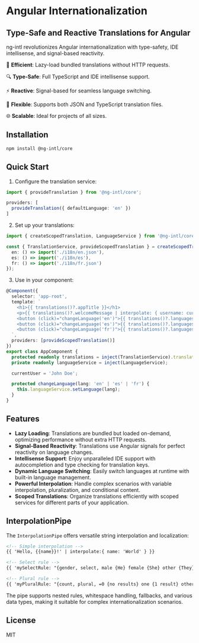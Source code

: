 # Angular Internationalization

## Type-Safe and Reactive Translations for Angular

ng-intl revolutionizes Angular internationalization with type-safety, IDE intellisense, and signal-based reactivity.

🚀 **Efficient**: Lazy-load bundled translations without HTTP requests.

🔍 **Type-Safe**: Full TypeScript and IDE intellisense support.

⚡ **Reactive**: Signal-based for seamless language switching.

🔧 **Flexible**: Supports both JSON and TypeScript translation files.

🌐 **Scalable**: Ideal for projects of all sizes.

## Installation

```bash
npm install @ng-intl/core
```

## Quick Start

1. Configure the translation service:

```typescript
import { provideTranslation } from '@ng-intl/core';

providers: [
  provideTranslation({ defaultLanguage: 'en' })
]
```

2. Set up your translations:

```typescript
import { createScopedTranslation, LanguageService } from '@ng-intl/core';

const { TranslationService, provideScopedTranslation } = createScopedTranslation({
  en: () => import('./i18n/en.json'),
  es: () => import('./i18n/es'),
  fr: () => import('./i18n/fr.json')
});
```

3. Use in your component:

```typescript
@Component({
  selector: 'app-root',
  template: `
    <h1>{{ translations()?.appTitle }}</h1>
    <p>{{ translations()?.welcomeMessage | interpolate: { username: currentUser } }}</p>
    <button (click)="changeLanguage('en')">{{ translations()?.languages.english }}</button>
    <button (click)="changeLanguage('es')">{{ translations()?.languages.spanish }}</button>
    <button (click)="changeLanguage('fr')">{{ translations()?.languages.french }}</button>
  `,
  providers: [provideScopedTranslation()]
})
export class AppComponent {
  protected readonly translations = inject(TranslationService).translations;
  private readonly languageService = inject(LanguageService);

  currentUser = 'John Doe';

  protected changeLanguage(lang: 'en' | 'es' | 'fr') {
    this.languageService.setLanguage(lang);
  }
}
```

## Features

- **Lazy Loading**: Translations are bundled but loaded on-demand, optimizing performance without extra HTTP requests.
- **Signal-Based Reactivity**: Translations use Angular signals for perfect reactivity on language changes.
- **Intellisense Support**: Enjoy unparalleled IDE support with autocompletion and type checking for translation keys.
- **Dynamic Language Switching**: Easily switch languages at runtime with built-in language management.
- **Powerful Interpolation**: Handle complex scenarios with variable interpolation, pluralization, and conditional content.
- **Scoped Translations**: Organize translations efficiently with scoped services for different parts of your application.

## InterpolationPipe

The `InterpolationPipe` offers versatile string interpolation and localization:

```html
<!-- Simple interpolation -->
{{ 'Hello, {{name}}!' | interpolate:{ name: 'World' } }}

<!-- Select rule -->
{{ 'mySelectRule: "{gender, select, male {He} female {She} other {They}}"' | interpolate:{ gender: 'female' } }}

<!-- Plural rule -->
{{ 'myPluralRule: "{count, plural, =0 {no results} one {1 result} other {# results}}"' | interpolate:{ count: 5 } }}
```

The pipe supports nested rules, whitespace handling, fallbacks, and various data types, making it suitable for complex internationalization scenarios.

## License

MIT
